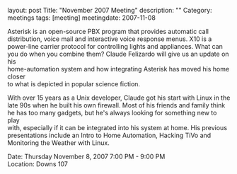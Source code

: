 layout: post
Title: "November 2007 Meeting"
description: ""
Category: meetings
tags: [meeting]
meetingdate: 2007-11-08

Asterisk is an open-source PBX program that provides automatic call            
distribution, voice mail and interactive voice response menus. X10 is a        
power-line carrier protocol for controlling lights and appliances. What can    
you do when you combine them? Claude Felizardo will give us an update on his   
home-automation system and how integrating Asterisk has moved his home closer  
to what is depicted in popular science fiction.                                
                                                                             
With over 15 years as a Unix developer, Claude got his start with Linux in the 
late 90s when he built his own firewall. Most of his friends and family think  
he has too many gadgets, but he's always looking for something new to play     
with, especially if it can be integrated into his system at home. His previous 
presentations include an Intro to Home Automation, Hacking TiVo and Monitoring 
the Weather with Linux.                                                        
                                                                             
Date: Thursday November 8, 2007 7:00 PM - 9:00 PM                                
Location: Downs 107                                         
